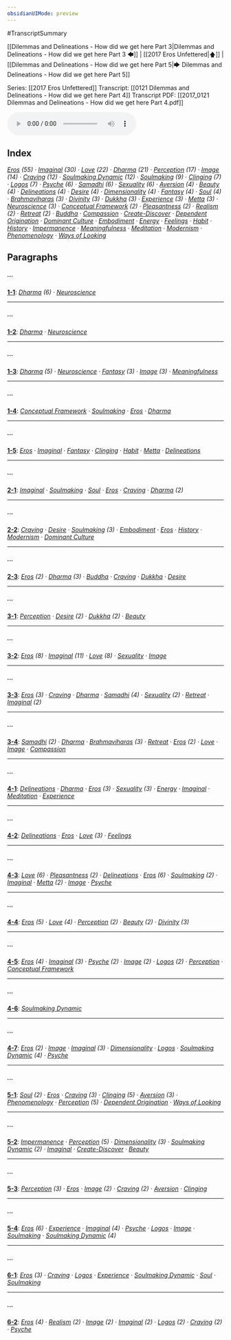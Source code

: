```yaml
---
obsidianUIMode: preview
---
```

#TranscriptSummary

[[Dilemmas and Delineations - How did we get here Part 3|Dilemmas and Delineations - How did we get here Part 3 🡄]] | [[2017 Eros Unfettered|🡅]] | [[Dilemmas and Delineations - How did we get here Part 5|🡆 Dilemmas and Delineations - How did we get here Part 5]]

Series: [[2017 Eros Unfettered]]
Transcript: [[0121 Dilemmas and Delineations - How did we get here Part 4]]
Transcript PDF: [[2017_0121 Dilemmas and Delineations - How did we get here Part 4.pdf]]

<audio controls style=" width:300px;" controlslist="nodownload"><source src="https://dharmaseed.org/talks/40166/20170121-Rob_Burbea-GAIA-dilemmas_and_delineations_how_did_we_get_em_here_em_part_4-40166.mp3" type="audio/mpeg">???</audio>

## Index
<span class="counts">_<a data-href="Eros" href="Eros" class="internal-link" target="_blank" rel="noopener">Eros</a> (55) · <a data-href="Imaginal" href="Imaginal" class="internal-link" target="_blank" rel="noopener">Imaginal</a> (30) · <a data-href="Love" href="Love" class="internal-link" target="_blank" rel="noopener">Love</a> (22) · <a data-href="Dharma" href="Dharma" class="internal-link" target="_blank" rel="noopener">Dharma</a> (21) · <a data-href="Perception" href="Perception" class="internal-link" target="_blank" rel="noopener">Perception</a> (17) · <a data-href="Image" href="Image" class="internal-link" target="_blank" rel="noopener">Image</a> (14) · <a data-href="Craving" href="Craving" class="internal-link" target="_blank" rel="noopener">Craving</a> (12) · <a data-href="Soulmaking Dynamic" href="Soulmaking+Dynamic" class="internal-link" target="_blank" rel="noopener">Soulmaking Dynamic</a> (12) · <a data-href="Soulmaking" href="Soulmaking" class="internal-link" target="_blank" rel="noopener">Soulmaking</a> (9) · <a data-href="Clinging" href="Clinging" class="internal-link" target="_blank" rel="noopener">Clinging</a> (7) · <a data-href="Logos" href="Logos" class="internal-link" target="_blank" rel="noopener">Logos</a> (7) · <a data-href="Psyche" href="Psyche" class="internal-link" target="_blank" rel="noopener">Psyche</a> (6) · <a data-href="Samadhi" href="Samadhi" class="internal-link" target="_blank" rel="noopener">Samadhi</a> (6) · <a data-href="Sexuality" href="Sexuality" class="internal-link" target="_blank" rel="noopener">Sexuality</a> (6) · <a data-href="Aversion" href="Aversion" class="internal-link" target="_blank" rel="noopener">Aversion</a> (4) · <a data-href="Beauty" href="Beauty" class="internal-link" target="_blank" rel="noopener">Beauty</a> (4) · <a data-href="Delineations" href="Delineations" class="internal-link" target="_blank" rel="noopener">Delineations</a> (4) · <a data-href="Desire" href="Desire" class="internal-link" target="_blank" rel="noopener">Desire</a> (4) · <a data-href="Dimensionality" href="Dimensionality" class="internal-link" target="_blank" rel="noopener">Dimensionality</a> (4) · <a data-href="Fantasy" href="Fantasy" class="internal-link" target="_blank" rel="noopener">Fantasy</a> (4) · <a data-href="Soul" href="Soul" class="internal-link" target="_blank" rel="noopener">Soul</a> (4) · <a data-href="Brahmaviharas" href="Brahmaviharas" class="internal-link" target="_blank" rel="noopener">Brahmaviharas</a> (3) · <a data-href="Divinity" href="Divinity" class="internal-link" target="_blank" rel="noopener">Divinity</a> (3) · <a data-href="Dukkha" href="Dukkha" class="internal-link" target="_blank" rel="noopener">Dukkha</a> (3) · <a data-href="Experience" href="Experience" class="internal-link" target="_blank" rel="noopener">Experience</a> (3) · <a data-href="Metta" href="Metta" class="internal-link" target="_blank" rel="noopener">Metta</a> (3) · <a data-href="Neuroscience" href="Neuroscience" class="internal-link" target="_blank" rel="noopener">Neuroscience</a> (3) · <a data-href="Conceptual Framework" href="Conceptual+Framework" class="internal-link" target="_blank" rel="noopener">Conceptual Framework</a> (2) · <a data-href="Pleasantness" href="Pleasantness" class="internal-link" target="_blank" rel="noopener">Pleasantness</a> (2) · <a data-href="Realism" href="Realism" class="internal-link" target="_blank" rel="noopener">Realism</a> (2) · <a data-href="Retreat" href="Retreat" class="internal-link" target="_blank" rel="noopener">Retreat</a> (2) · <a data-href="Buddha" href="Buddha" class="internal-link" target="_blank" rel="noopener">Buddha</a> · <a data-href="Compassion" href="Compassion" class="internal-link" target="_blank" rel="noopener">Compassion</a> · <a data-href="Create-Discover" href="Create-Discover" class="internal-link" target="_blank" rel="noopener">Create-Discover</a> · <a data-href="Dependent Origination" href="Dependent+Origination" class="internal-link" target="_blank" rel="noopener">Dependent Origination</a> · <a data-href="Dominant Culture" href="Dominant+Culture" class="internal-link" target="_blank" rel="noopener">Dominant Culture</a> · <a data-href="Embodiment" href="Embodiment" class="internal-link" target="_blank" rel="noopener">Embodiment</a> · <a data-href="Energy" href="Energy" class="internal-link" target="_blank" rel="noopener">Energy</a> · <a data-href="Feelings" href="Feelings" class="internal-link" target="_blank" rel="noopener">Feelings</a> · <a data-href="Habit" href="Habit" class="internal-link" target="_blank" rel="noopener">Habit</a> · <a data-href="History" href="History" class="internal-link" target="_blank" rel="noopener">History</a> · <a data-href="Impermanence" href="Impermanence" class="internal-link" target="_blank" rel="noopener">Impermanence</a> · <a data-href="Meaningfulness" href="Meaningfulness" class="internal-link" target="_blank" rel="noopener">Meaningfulness</a> · <a data-href="Meditation" href="Meditation" class="internal-link" target="_blank" rel="noopener">Meditation</a> · <a data-href="Modernism" href="Modernism" class="internal-link" target="_blank" rel="noopener">Modernism</a> · <a data-href="Phenomenology" href="Phenomenology" class="internal-link" target="_blank" rel="noopener">Phenomenology</a> · <a data-href="Ways of Looking" href="Ways+of+Looking" class="internal-link" target="_blank" rel="noopener">Ways of Looking</a>_</span>
<br/>

## Paragraphs
##### ...
<span class="counts">**<a data-href="0121 Dilemmas and Delineations - How did we get here Part 4#^1-1" href="0121+Dilemmas+and+Delineations+-+How+did+we+get+here+Part+4#^1-1" class="internal-link" target="_blank" rel="noopener">1-1</a>**: _<a data-href="Dharma" href="Dharma" class="internal-link" target="_blank" rel="noopener">Dharma</a> (6) · <a data-href="Neuroscience" href="Neuroscience" class="internal-link" target="_blank" rel="noopener">Neuroscience</a>_</span>

---
##### ...
<span class="counts">**<a data-href="0121 Dilemmas and Delineations - How did we get here Part 4#^1-2" href="0121+Dilemmas+and+Delineations+-+How+did+we+get+here+Part+4#^1-2" class="internal-link" target="_blank" rel="noopener">1-2</a>**: _<a data-href="Dharma" href="Dharma" class="internal-link" target="_blank" rel="noopener">Dharma</a> · <a data-href="Neuroscience" href="Neuroscience" class="internal-link" target="_blank" rel="noopener">Neuroscience</a>_</span>

---
##### ...
<span class="counts">**<a data-href="0121 Dilemmas and Delineations - How did we get here Part 4#^1-3" href="0121+Dilemmas+and+Delineations+-+How+did+we+get+here+Part+4#^1-3" class="internal-link" target="_blank" rel="noopener">1-3</a>**: _<a data-href="Dharma" href="Dharma" class="internal-link" target="_blank" rel="noopener">Dharma</a> (5) · <a data-href="Neuroscience" href="Neuroscience" class="internal-link" target="_blank" rel="noopener">Neuroscience</a> · <a data-href="Fantasy" href="Fantasy" class="internal-link" target="_blank" rel="noopener">Fantasy</a> (3) · <a data-href="Image" href="Image" class="internal-link" target="_blank" rel="noopener">Image</a> (3) · <a data-href="Meaningfulness" href="Meaningfulness" class="internal-link" target="_blank" rel="noopener">Meaningfulness</a>_</span>

---
##### ...
<span class="counts">**<a data-href="0121 Dilemmas and Delineations - How did we get here Part 4#^1-4" href="0121+Dilemmas+and+Delineations+-+How+did+we+get+here+Part+4#^1-4" class="internal-link" target="_blank" rel="noopener">1-4</a>**: _<a data-href="Conceptual Framework" href="Conceptual+Framework" class="internal-link" target="_blank" rel="noopener">Conceptual Framework</a> · <a data-href="Soulmaking" href="Soulmaking" class="internal-link" target="_blank" rel="noopener">Soulmaking</a> · <a data-href="Eros" href="Eros" class="internal-link" target="_blank" rel="noopener">Eros</a> · <a data-href="Dharma" href="Dharma" class="internal-link" target="_blank" rel="noopener">Dharma</a>_</span>

---
##### ...
<span class="counts">**<a data-href="0121 Dilemmas and Delineations - How did we get here Part 4#^1-5" href="0121+Dilemmas+and+Delineations+-+How+did+we+get+here+Part+4#^1-5" class="internal-link" target="_blank" rel="noopener">1-5</a>**: _<a data-href="Eros" href="Eros" class="internal-link" target="_blank" rel="noopener">Eros</a> · <a data-href="Imaginal" href="Imaginal" class="internal-link" target="_blank" rel="noopener">Imaginal</a> · <a data-href="Fantasy" href="Fantasy" class="internal-link" target="_blank" rel="noopener">Fantasy</a> · <a data-href="Clinging" href="Clinging" class="internal-link" target="_blank" rel="noopener">Clinging</a> · <a data-href="Habit" href="Habit" class="internal-link" target="_blank" rel="noopener">Habit</a> · <a data-href="Metta" href="Metta" class="internal-link" target="_blank" rel="noopener">Metta</a> · <a data-href="Delineations" href="Delineations" class="internal-link" target="_blank" rel="noopener">Delineations</a>_</span>

---
##### ...
<span class="counts">**<a data-href="0121 Dilemmas and Delineations - How did we get here Part 4#^2-1" href="0121+Dilemmas+and+Delineations+-+How+did+we+get+here+Part+4#^2-1" class="internal-link" target="_blank" rel="noopener">2-1</a>**: _<a data-href="Imaginal" href="Imaginal" class="internal-link" target="_blank" rel="noopener">Imaginal</a> · <a data-href="Soulmaking" href="Soulmaking" class="internal-link" target="_blank" rel="noopener">Soulmaking</a> · <a data-href="Soul" href="Soul" class="internal-link" target="_blank" rel="noopener">Soul</a> · <a data-href="Eros" href="Eros" class="internal-link" target="_blank" rel="noopener">Eros</a> · <a data-href="Craving" href="Craving" class="internal-link" target="_blank" rel="noopener">Craving</a> · <a data-href="Dharma" href="Dharma" class="internal-link" target="_blank" rel="noopener">Dharma</a> (2)_</span>

---
##### ...
<span class="counts">**<a data-href="0121 Dilemmas and Delineations - How did we get here Part 4#^2-2" href="0121+Dilemmas+and+Delineations+-+How+did+we+get+here+Part+4#^2-2" class="internal-link" target="_blank" rel="noopener">2-2</a>**: _<a data-href="Craving" href="Craving" class="internal-link" target="_blank" rel="noopener">Craving</a> · <a data-href="Desire" href="Desire" class="internal-link" target="_blank" rel="noopener">Desire</a> · <a data-href="Soulmaking" href="Soulmaking" class="internal-link" target="_blank" rel="noopener">Soulmaking</a> (3) · <a data-href="Embodiment" href="Embodiment" class="internal-link" target="_blank" rel="noopener">Embodiment</a> · <a data-href="Eros" href="Eros" class="internal-link" target="_blank" rel="noopener">Eros</a> · <a data-href="History" href="History" class="internal-link" target="_blank" rel="noopener">History</a> · <a data-href="Modernism" href="Modernism" class="internal-link" target="_blank" rel="noopener">Modernism</a> · <a data-href="Dominant Culture" href="Dominant+Culture" class="internal-link" target="_blank" rel="noopener">Dominant Culture</a>_</span>

---
##### ...
<span class="counts">**<a data-href="0121 Dilemmas and Delineations - How did we get here Part 4#^2-3" href="0121+Dilemmas+and+Delineations+-+How+did+we+get+here+Part+4#^2-3" class="internal-link" target="_blank" rel="noopener">2-3</a>**: _<a data-href="Eros" href="Eros" class="internal-link" target="_blank" rel="noopener">Eros</a> (2) · <a data-href="Dharma" href="Dharma" class="internal-link" target="_blank" rel="noopener">Dharma</a> (3) · <a data-href="Buddha" href="Buddha" class="internal-link" target="_blank" rel="noopener">Buddha</a> · <a data-href="Craving" href="Craving" class="internal-link" target="_blank" rel="noopener">Craving</a> · <a data-href="Dukkha" href="Dukkha" class="internal-link" target="_blank" rel="noopener">Dukkha</a> · <a data-href="Desire" href="Desire" class="internal-link" target="_blank" rel="noopener">Desire</a>_</span>

---
##### ...
<span class="counts">**<a data-href="0121 Dilemmas and Delineations - How did we get here Part 4#^3-1" href="0121+Dilemmas+and+Delineations+-+How+did+we+get+here+Part+4#^3-1" class="internal-link" target="_blank" rel="noopener">3-1</a>**: _<a data-href="Perception" href="Perception" class="internal-link" target="_blank" rel="noopener">Perception</a> · <a data-href="Desire" href="Desire" class="internal-link" target="_blank" rel="noopener">Desire</a> (2) · <a data-href="Dukkha" href="Dukkha" class="internal-link" target="_blank" rel="noopener">Dukkha</a> (2) · <a data-href="Beauty" href="Beauty" class="internal-link" target="_blank" rel="noopener">Beauty</a>_</span>

---
##### ...
<span class="counts">**<a data-href="0121 Dilemmas and Delineations - How did we get here Part 4#^3-2" href="0121+Dilemmas+and+Delineations+-+How+did+we+get+here+Part+4#^3-2" class="internal-link" target="_blank" rel="noopener">3-2</a>**: _<a data-href="Eros" href="Eros" class="internal-link" target="_blank" rel="noopener">Eros</a> (8) · <a data-href="Imaginal" href="Imaginal" class="internal-link" target="_blank" rel="noopener">Imaginal</a> (11) · <a data-href="Love" href="Love" class="internal-link" target="_blank" rel="noopener">Love</a> (8) · <a data-href="Sexuality" href="Sexuality" class="internal-link" target="_blank" rel="noopener">Sexuality</a> · <a data-href="Image" href="Image" class="internal-link" target="_blank" rel="noopener">Image</a>_</span>

---
##### ...
<span class="counts">**<a data-href="0121 Dilemmas and Delineations - How did we get here Part 4#^3-3" href="0121+Dilemmas+and+Delineations+-+How+did+we+get+here+Part+4#^3-3" class="internal-link" target="_blank" rel="noopener">3-3</a>**: _<a data-href="Eros" href="Eros" class="internal-link" target="_blank" rel="noopener">Eros</a> (3) · <a data-href="Craving" href="Craving" class="internal-link" target="_blank" rel="noopener">Craving</a> · <a data-href="Dharma" href="Dharma" class="internal-link" target="_blank" rel="noopener">Dharma</a> · <a data-href="Samadhi" href="Samadhi" class="internal-link" target="_blank" rel="noopener">Samadhi</a> (4) · <a data-href="Sexuality" href="Sexuality" class="internal-link" target="_blank" rel="noopener">Sexuality</a> (2) · <a data-href="Retreat" href="Retreat" class="internal-link" target="_blank" rel="noopener">Retreat</a> · <a data-href="Imaginal" href="Imaginal" class="internal-link" target="_blank" rel="noopener">Imaginal</a> (2)_</span>

---
##### ...
<span class="counts">**<a data-href="0121 Dilemmas and Delineations - How did we get here Part 4#^3-4" href="0121+Dilemmas+and+Delineations+-+How+did+we+get+here+Part+4#^3-4" class="internal-link" target="_blank" rel="noopener">3-4</a>**: _<a data-href="Samadhi" href="Samadhi" class="internal-link" target="_blank" rel="noopener">Samadhi</a> (2) · <a data-href="Dharma" href="Dharma" class="internal-link" target="_blank" rel="noopener">Dharma</a> · <a data-href="Brahmaviharas" href="Brahmaviharas" class="internal-link" target="_blank" rel="noopener">Brahmaviharas</a> (3) · <a data-href="Retreat" href="Retreat" class="internal-link" target="_blank" rel="noopener">Retreat</a> · <a data-href="Eros" href="Eros" class="internal-link" target="_blank" rel="noopener">Eros</a> (2) · <a data-href="Love" href="Love" class="internal-link" target="_blank" rel="noopener">Love</a> · <a data-href="Image" href="Image" class="internal-link" target="_blank" rel="noopener">Image</a> · <a data-href="Compassion" href="Compassion" class="internal-link" target="_blank" rel="noopener">Compassion</a>_</span>

---
##### ...
<span class="counts">**<a data-href="0121 Dilemmas and Delineations - How did we get here Part 4#^4-1" href="0121+Dilemmas+and+Delineations+-+How+did+we+get+here+Part+4#^4-1" class="internal-link" target="_blank" rel="noopener">4-1</a>**: _<a data-href="Delineations" href="Delineations" class="internal-link" target="_blank" rel="noopener">Delineations</a> · <a data-href="Dharma" href="Dharma" class="internal-link" target="_blank" rel="noopener">Dharma</a> · <a data-href="Eros" href="Eros" class="internal-link" target="_blank" rel="noopener">Eros</a> (3) · <a data-href="Sexuality" href="Sexuality" class="internal-link" target="_blank" rel="noopener">Sexuality</a> (3) · <a data-href="Energy" href="Energy" class="internal-link" target="_blank" rel="noopener">Energy</a> · <a data-href="Imaginal" href="Imaginal" class="internal-link" target="_blank" rel="noopener">Imaginal</a> · <a data-href="Meditation" href="Meditation" class="internal-link" target="_blank" rel="noopener">Meditation</a> · <a data-href="Experience" href="Experience" class="internal-link" target="_blank" rel="noopener">Experience</a>_</span>

---
##### ...
<span class="counts">**<a data-href="0121 Dilemmas and Delineations - How did we get here Part 4#^4-2" href="0121+Dilemmas+and+Delineations+-+How+did+we+get+here+Part+4#^4-2" class="internal-link" target="_blank" rel="noopener">4-2</a>**: _<a data-href="Delineations" href="Delineations" class="internal-link" target="_blank" rel="noopener">Delineations</a> · <a data-href="Eros" href="Eros" class="internal-link" target="_blank" rel="noopener">Eros</a> · <a data-href="Love" href="Love" class="internal-link" target="_blank" rel="noopener">Love</a> (3) · <a data-href="Feelings" href="Feelings" class="internal-link" target="_blank" rel="noopener">Feelings</a>_</span>

---
##### ...
<span class="counts">**<a data-href="0121 Dilemmas and Delineations - How did we get here Part 4#^4-3" href="0121+Dilemmas+and+Delineations+-+How+did+we+get+here+Part+4#^4-3" class="internal-link" target="_blank" rel="noopener">4-3</a>**: _<a data-href="Love" href="Love" class="internal-link" target="_blank" rel="noopener">Love</a> (6) · <a data-href="Pleasantness" href="Pleasantness" class="internal-link" target="_blank" rel="noopener">Pleasantness</a> (2) · <a data-href="Delineations" href="Delineations" class="internal-link" target="_blank" rel="noopener">Delineations</a> · <a data-href="Eros" href="Eros" class="internal-link" target="_blank" rel="noopener">Eros</a> (6) · <a data-href="Soulmaking" href="Soulmaking" class="internal-link" target="_blank" rel="noopener">Soulmaking</a> (2) · <a data-href="Imaginal" href="Imaginal" class="internal-link" target="_blank" rel="noopener">Imaginal</a> · <a data-href="Metta" href="Metta" class="internal-link" target="_blank" rel="noopener">Metta</a> (2) · <a data-href="Image" href="Image" class="internal-link" target="_blank" rel="noopener">Image</a> · <a data-href="Psyche" href="Psyche" class="internal-link" target="_blank" rel="noopener">Psyche</a>_</span>

---
##### ...
<span class="counts">**<a data-href="0121 Dilemmas and Delineations - How did we get here Part 4#^4-4" href="0121+Dilemmas+and+Delineations+-+How+did+we+get+here+Part+4#^4-4" class="internal-link" target="_blank" rel="noopener">4-4</a>**: _<a data-href="Eros" href="Eros" class="internal-link" target="_blank" rel="noopener">Eros</a> (5) · <a data-href="Love" href="Love" class="internal-link" target="_blank" rel="noopener">Love</a> (4) · <a data-href="Perception" href="Perception" class="internal-link" target="_blank" rel="noopener">Perception</a> (2) · <a data-href="Beauty" href="Beauty" class="internal-link" target="_blank" rel="noopener">Beauty</a> (2) · <a data-href="Divinity" href="Divinity" class="internal-link" target="_blank" rel="noopener">Divinity</a> (3)_</span>

---
##### ...
<span class="counts">**<a data-href="0121 Dilemmas and Delineations - How did we get here Part 4#^4-5" href="0121+Dilemmas+and+Delineations+-+How+did+we+get+here+Part+4#^4-5" class="internal-link" target="_blank" rel="noopener">4-5</a>**: _<a data-href="Eros" href="Eros" class="internal-link" target="_blank" rel="noopener">Eros</a> (4) · <a data-href="Imaginal" href="Imaginal" class="internal-link" target="_blank" rel="noopener">Imaginal</a> (3) · <a data-href="Psyche" href="Psyche" class="internal-link" target="_blank" rel="noopener">Psyche</a> (2) · <a data-href="Image" href="Image" class="internal-link" target="_blank" rel="noopener">Image</a> (2) · <a data-href="Logos" href="Logos" class="internal-link" target="_blank" rel="noopener">Logos</a> (2) · <a data-href="Perception" href="Perception" class="internal-link" target="_blank" rel="noopener">Perception</a> · <a data-href="Conceptual Framework" href="Conceptual+Framework" class="internal-link" target="_blank" rel="noopener">Conceptual Framework</a>_</span>

---
##### ...
<span class="counts">**<a data-href="0121 Dilemmas and Delineations - How did we get here Part 4#^4-6" href="0121+Dilemmas+and+Delineations+-+How+did+we+get+here+Part+4#^4-6" class="internal-link" target="_blank" rel="noopener">4-6</a>**: _<a data-href="Soulmaking Dynamic" href="Soulmaking+Dynamic" class="internal-link" target="_blank" rel="noopener">Soulmaking Dynamic</a>_</span>

---
##### ...
<span class="counts">**<a data-href="0121 Dilemmas and Delineations - How did we get here Part 4#^4-7" href="0121+Dilemmas+and+Delineations+-+How+did+we+get+here+Part+4#^4-7" class="internal-link" target="_blank" rel="noopener">4-7</a>**: _<a data-href="Eros" href="Eros" class="internal-link" target="_blank" rel="noopener">Eros</a> (2) · <a data-href="Image" href="Image" class="internal-link" target="_blank" rel="noopener">Image</a> · <a data-href="Imaginal" href="Imaginal" class="internal-link" target="_blank" rel="noopener">Imaginal</a> (3) · <a data-href="Dimensionality" href="Dimensionality" class="internal-link" target="_blank" rel="noopener">Dimensionality</a> · <a data-href="Logos" href="Logos" class="internal-link" target="_blank" rel="noopener">Logos</a> · <a data-href="Soulmaking Dynamic" href="Soulmaking+Dynamic" class="internal-link" target="_blank" rel="noopener">Soulmaking Dynamic</a> (4) · <a data-href="Psyche" href="Psyche" class="internal-link" target="_blank" rel="noopener">Psyche</a>_</span>

---
##### ...
<span class="counts">**<a data-href="0121 Dilemmas and Delineations - How did we get here Part 4#^5-1" href="0121+Dilemmas+and+Delineations+-+How+did+we+get+here+Part+4#^5-1" class="internal-link" target="_blank" rel="noopener">5-1</a>**: _<a data-href="Soul" href="Soul" class="internal-link" target="_blank" rel="noopener">Soul</a> (2) · <a data-href="Eros" href="Eros" class="internal-link" target="_blank" rel="noopener">Eros</a> · <a data-href="Craving" href="Craving" class="internal-link" target="_blank" rel="noopener">Craving</a> (3) · <a data-href="Clinging" href="Clinging" class="internal-link" target="_blank" rel="noopener">Clinging</a> (5) · <a data-href="Aversion" href="Aversion" class="internal-link" target="_blank" rel="noopener">Aversion</a> (3) · <a data-href="Phenomenology" href="Phenomenology" class="internal-link" target="_blank" rel="noopener">Phenomenology</a> · <a data-href="Perception" href="Perception" class="internal-link" target="_blank" rel="noopener">Perception</a> (5) · <a data-href="Dependent Origination" href="Dependent+Origination" class="internal-link" target="_blank" rel="noopener">Dependent Origination</a> · <a data-href="Ways of Looking" href="Ways+of+Looking" class="internal-link" target="_blank" rel="noopener">Ways of Looking</a>_</span>

---
##### ...
<span class="counts">**<a data-href="0121 Dilemmas and Delineations - How did we get here Part 4#^5-2" href="0121+Dilemmas+and+Delineations+-+How+did+we+get+here+Part+4#^5-2" class="internal-link" target="_blank" rel="noopener">5-2</a>**: _<a data-href="Impermanence" href="Impermanence" class="internal-link" target="_blank" rel="noopener">Impermanence</a> · <a data-href="Perception" href="Perception" class="internal-link" target="_blank" rel="noopener">Perception</a> (5) · <a data-href="Dimensionality" href="Dimensionality" class="internal-link" target="_blank" rel="noopener">Dimensionality</a> (3) · <a data-href="Soulmaking Dynamic" href="Soulmaking+Dynamic" class="internal-link" target="_blank" rel="noopener">Soulmaking Dynamic</a> (2) · <a data-href="Imaginal" href="Imaginal" class="internal-link" target="_blank" rel="noopener">Imaginal</a> · <a data-href="Create-Discover" href="Create-Discover" class="internal-link" target="_blank" rel="noopener">Create-Discover</a> · <a data-href="Beauty" href="Beauty" class="internal-link" target="_blank" rel="noopener">Beauty</a>_</span>

---
##### ...
<span class="counts">**<a data-href="0121 Dilemmas and Delineations - How did we get here Part 4#^5-3" href="0121+Dilemmas+and+Delineations+-+How+did+we+get+here+Part+4#^5-3" class="internal-link" target="_blank" rel="noopener">5-3</a>**: _<a data-href="Perception" href="Perception" class="internal-link" target="_blank" rel="noopener">Perception</a> (3) · <a data-href="Eros" href="Eros" class="internal-link" target="_blank" rel="noopener">Eros</a> · <a data-href="Image" href="Image" class="internal-link" target="_blank" rel="noopener">Image</a> (2) · <a data-href="Craving" href="Craving" class="internal-link" target="_blank" rel="noopener">Craving</a> (2) · <a data-href="Aversion" href="Aversion" class="internal-link" target="_blank" rel="noopener">Aversion</a> · <a data-href="Clinging" href="Clinging" class="internal-link" target="_blank" rel="noopener">Clinging</a>_</span>

---
##### ...
<span class="counts">**<a data-href="0121 Dilemmas and Delineations - How did we get here Part 4#^5-4" href="0121+Dilemmas+and+Delineations+-+How+did+we+get+here+Part+4#^5-4" class="internal-link" target="_blank" rel="noopener">5-4</a>**: _<a data-href="Eros" href="Eros" class="internal-link" target="_blank" rel="noopener">Eros</a> (6) · <a data-href="Experience" href="Experience" class="internal-link" target="_blank" rel="noopener">Experience</a> · <a data-href="Imaginal" href="Imaginal" class="internal-link" target="_blank" rel="noopener">Imaginal</a> (4) · <a data-href="Psyche" href="Psyche" class="internal-link" target="_blank" rel="noopener">Psyche</a> · <a data-href="Logos" href="Logos" class="internal-link" target="_blank" rel="noopener">Logos</a> · <a data-href="Image" href="Image" class="internal-link" target="_blank" rel="noopener">Image</a> · <a data-href="Soulmaking" href="Soulmaking" class="internal-link" target="_blank" rel="noopener">Soulmaking</a> · <a data-href="Soulmaking Dynamic" href="Soulmaking+Dynamic" class="internal-link" target="_blank" rel="noopener">Soulmaking Dynamic</a> (4)_</span>

---
##### ...
<span class="counts">**<a data-href="0121 Dilemmas and Delineations - How did we get here Part 4#^6-1" href="0121+Dilemmas+and+Delineations+-+How+did+we+get+here+Part+4#^6-1" class="internal-link" target="_blank" rel="noopener">6-1</a>**: _<a data-href="Eros" href="Eros" class="internal-link" target="_blank" rel="noopener">Eros</a> (3) · <a data-href="Craving" href="Craving" class="internal-link" target="_blank" rel="noopener">Craving</a> · <a data-href="Logos" href="Logos" class="internal-link" target="_blank" rel="noopener">Logos</a> · <a data-href="Experience" href="Experience" class="internal-link" target="_blank" rel="noopener">Experience</a> · <a data-href="Soulmaking Dynamic" href="Soulmaking+Dynamic" class="internal-link" target="_blank" rel="noopener">Soulmaking Dynamic</a> · <a data-href="Soul" href="Soul" class="internal-link" target="_blank" rel="noopener">Soul</a> · <a data-href="Soulmaking" href="Soulmaking" class="internal-link" target="_blank" rel="noopener">Soulmaking</a>_</span>

---
##### ...
<span class="counts">**<a data-href="0121 Dilemmas and Delineations - How did we get here Part 4#^6-2" href="0121+Dilemmas+and+Delineations+-+How+did+we+get+here+Part+4#^6-2" class="internal-link" target="_blank" rel="noopener">6-2</a>**: _<a data-href="Eros" href="Eros" class="internal-link" target="_blank" rel="noopener">Eros</a> (4) · <a data-href="Realism" href="Realism" class="internal-link" target="_blank" rel="noopener">Realism</a> (2) · <a data-href="Image" href="Image" class="internal-link" target="_blank" rel="noopener">Image</a> (2) · <a data-href="Imaginal" href="Imaginal" class="internal-link" target="_blank" rel="noopener">Imaginal</a> (2) · <a data-href="Logos" href="Logos" class="internal-link" target="_blank" rel="noopener">Logos</a> (2) · <a data-href="Craving" href="Craving" class="internal-link" target="_blank" rel="noopener">Craving</a> (2) · <a data-href="Psyche" href="Psyche" class="internal-link" target="_blank" rel="noopener">Psyche</a>_</span>
